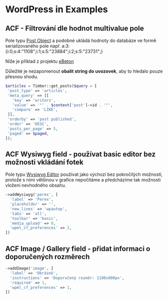 # WordPress in Examples

## ACF - Filtrování dle hodnot multivalue pole
Pole typu [Post Object](https://www.advancedcustomfields.com/resources/post-object/) a podobné ukládá hodnoty do databáze ve formě serializovaného pole např. a:3:{i:0;s:4:"1108";i:1;s:5:"23884";i:2;s:5:"23731";}

Níže je příklad  z projektu [eBeton](https://gitlab.com/portadesign/wordpress/ebeton/-/blob/master/wp-content/themes/ebeton/index.php)

Důležité je nezapomenout **obalit string do uvozovek**, aby to hledalo pouze přesnou shodu.

```php
$articles = Timber::get_posts($query = [
 'post_type' => 'articles',
 'meta_query' => [[
   'key' => 'writers',
   'value' => '"' . $context['post']->id . '"',
   'compare' => 'LIKE',
 ]],
 'orderby' => 'post published',
 'order' => 'DESC',
 'posts_per_page' => 5,
 'paged' => $paged,
]);
```

## ACF Wysiwyg field - používat basic editor bez možnosti vkládání fotek
Pole typu [Wysiwyg Editor](https://www.advancedcustomfields.com/resources/wysiwyg-editor/) používat jako výchozí bez pokročilých možností, protože s nimi většinou v grafice nepočítáme a předcházíme tak možnosti vložení nevhodného obsahu.

```php
->addWysiwyg('perex', [
  'label' => 'Perex',
  'placeholder' => '',
  'new_lines' => 'wpautop',
  'tabs' => 'all',
  'toolbar' => 'basic',
  'media_upload' => 0,
  'wpml_cf_preferences' => 2,
])
```

## ACF Image / Gallery field - přidat informaci o doporučených rozměrech

```php
->addImage('image', [
  'label' => 'Obrázek',
  'instructions' => 'Doporučený rozměr: 1180x800px',
  'required' => 1,
  'wpml_cf_preferences' => 1,
])
```
